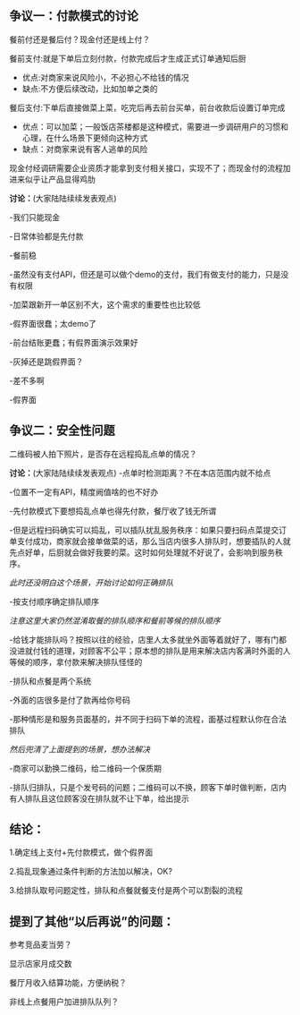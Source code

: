 ## 争议一：付款模式的讨论

餐前付还是餐后付？现金付还是线上付？

餐前支付:就是下单后立刻付款，付款完成后才生成正式订单通知后厨
* 优点:对商家来说风险小，不必担心不给钱的情况
* 缺点:不方便后续改动，比如加单之类的

餐后支付:下单后直接做菜上菜，吃完后再去前台买单，前台收款后设置订单完成
* 优点：可以加菜；一般饭店茶楼都是这种模式，需要进一步调研用户的习惯和心理，在什么场景下更倾向这种方式
* 缺点：对商家来说有客人逃单的风险

现金付经调研需要企业资质才能拿到支付相关接口，实现不了；而现金付的流程加进来似乎让产品显得鸡肋

**讨论：**(大家陆陆续续发表观点)

-我们只能现金

-日常体验都是先付款

-餐前稳

-虽然没有支付API，但还是可以做个demo的支付，我们有做支付的能力，只是没有权限

-加菜跟新开一单区别不大，这个需求的重要性也比较低

-假界面很蠢；太demo了

-前台结账更蠢；有假界面演示效果好

-灰掉还是跳假界面？

-差不多啊

-假界面


## 争议二：安全性问题

二维码被人拍下照片，是否存在远程捣乱点单的情况？

**讨论：**(大家陆陆续续发表观点)
-点单时检测距离？不在本店范围内就不给点

-位置不一定有API，精度阙值啥的也不好办

-先付款模式下要想捣乱点单也得先付款，餐厅收了钱无所谓

-但是远程扫码确实可以捣乱，可以插队扰乱服务秩序：如果只要扫码点菜提交订单支付成功，商家就会接单做菜的话，那么当店内很多人排队时，想要插队的人就先点好单，后厨就会做好我要的菜。这时如何处理就不好说了，会影响到服务秩序。

*此时还没明白这个场景，开始讨论如何正确排队*

-按支付顺序确定排队顺序

*注意这里大家仍然混淆取餐的排队顺序和餐前等候的排队顺序*

-给钱才能排队吗？按照以往的经验，店里人太多就坐外面等着就好了，哪有门都没进就付钱的道理，对顾客不公平；原本想的排队是用来解决店内客满时外面的人等候的顺序，拿付款来解决排队怪怪的

-排队和点餐是两个系统

-外面的店很多是付了款再给你号码

-那种情形是和服务员面基的，并不同于扫码下单的流程，面基过程默认你在合法排队

*然后兜清了上面提到的场景，想办法解决*

-商家可以勤换二维码，给二维码一个保质期

-排队归排队，只是个发号码的问题；二维码可以不换，顾客下单时做判断，店内有人排队且这位顾客没在排队就不让下单，给出提示



## 结论：
1.确定线上支付+先付款模式，做个假界面

2.捣乱现象通过条件判断的方法加以解决，OK?

3.给排队取号问题定性，排队和点餐就餐支付是两个可以割裂的流程


## 提到了其他“以后再说”的问题：
参考竞品麦当劳？

显示店家月成交数

餐厅月收入结算功能，方便纳税？

非线上点餐用户加进排队队列？
